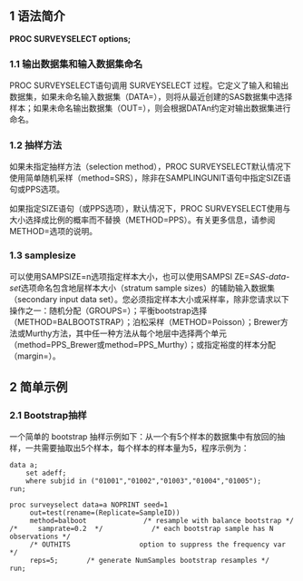 
## 1 语法简介  

**PROC SURVEYSELECT options;**  

### 1.1 输出数据集和输入数据集命名  

PROC SURVEYSELECT语句调用 SURVEYSELECT 过程。它定义了输入和输出数据集，如果未命名输入数据集（DATA=），则将从最近创建的SAS数据集中选择样本；如果未命名输出数据集（OUT=），则会根据DATAn约定对输出数据集进行命名。  
### 1.2 抽样方法  

如果未指定抽样方法（selection method），PROC SURVEYSELECT默认情况下使用简单随机采样（method=SRS），除非在SAMPLINGUNIT语句中指定SIZE语句或PPS选项。

如果指定SIZE语句（或PPS选项），默认情况下，PROC SURVEYSELECT使用与大小选择成比例的概率而不替换（METHOD=PPS）。有关更多信息，请参阅METHOD=选项的说明。  
### 1.3 samplesize  

可以使用SAMPSIZE=n选项指定样本大小，也可以使用SAMPSI ZE=*SAS-data-set*选项命名包含地层样本大小（stratum sample sizes）的辅助输入数据集（secondary input data set）。您必须指定样本大小或采样率，除非您请求以下操作之一：随机分配（GROUPS=）；平衡bootstrap选择（METHOD=BALBOOTSTRAP）；泊松采样（METHOD=Poisson）；Brewer方法或Murthy方法，其中任一种方法从每个地层中选择两个单元（method=PPS_Brewer或method=PPS_Murthy）；或指定裕度的样本分配（margin=）。



## 2 简单示例  
### 2.1 Bootstrap抽样  

一个简单的 bootstrap 抽样示例如下：从一个有5个样本的数据集中有放回的抽样，一共需要抽取出5个样本，每个样本的样本量为5，程序示例为：  
```SAS
data a;
    set adeff;
    where subjid in ("01001","01002","01003","01004","01005");
run;

proc surveyselect data=a NOPRINT seed=1
     out=test(rename=(Replicate=SampleID))
     method=balboot              /* resample with balance bootstrap */
/*     samprate=0.2  */            /* each bootstrap sample has N observations */
     /* OUTHITS                 option to suppress the frequency var */
     reps=5;       /* generate NumSamples bootstrap resamples */
run;
```  

